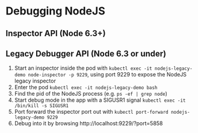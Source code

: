 # Debugging NodeJS

## Inspector API (Node 6.3+)

## Legacy Debugger API (Node 6.3 or under)
1. Start an inspector inside the pod with `kubectl exec -it nodejs-legacy-demo node-inspector -p 9229`, using port 9229 to expose the NodeJS legacy inspector
2. Enter the pod `kubectl exec -it nodejs-legacy-demo bash`
3. Find the pid of the NodeJS process (e.g. `ps -ef | grep node`)
4. Start debug mode in the app with a SIGUSR1 signal `kubectl exec -it /bin/kill -s SIGUSR1`
5. Port forward the inspector port out with `kubectl port-forward nodejs-legacy-demo 9229`
6. Debug into it by browsing http://localhost:9229/?port=5858